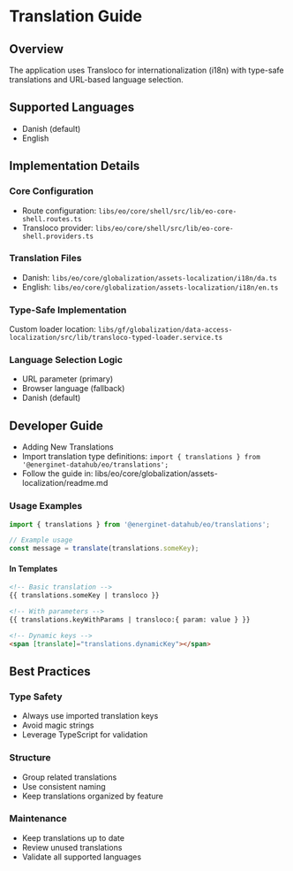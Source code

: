 # Translation Guide

## Overview

The application uses Transloco for internationalization (i18n) with type-safe translations and URL-based language selection.

## Supported Languages

- Danish (default)
- English

## Implementation Details

### Core Configuration

- Route configuration: `libs/eo/core/shell/src/lib/eo-core-shell.routes.ts`
- Transloco provider: `libs/eo/core/shell/src/lib/eo-core-shell.providers.ts`

### Translation Files

- Danish: `libs/eo/core/globalization/assets-localization/i18n/da.ts`
- English: `libs/eo/core/globalization/assets-localization/i18n/en.ts`

### Type-Safe Implementation

Custom loader location:
`libs/gf/globalization/data-access-localization/src/lib/transloco-typed-loader.service.ts`

### Language Selection Logic

- URL parameter (primary)
- Browser language (fallback)
- Danish (default)

## Developer Guide

- Adding New Translations
- Import translation type definitions: `import { translations } from '@energinet-datahub/eo/translations';`
- Follow the guide in: libs/eo/core/globalization/assets-localization/readme.md

### Usage Examples

```ts
import { translations } from '@energinet-datahub/eo/translations';

// Example usage
const message = translate(translations.someKey);
```

#### In Templates

```html
<!-- Basic translation -->
{{ translations.someKey | transloco }}

<!-- With parameters -->
{{ translations.keyWithParams | transloco:{ param: value } }}

<!-- Dynamic keys -->
<span [translate]="translations.dynamicKey"></span>
```

## Best Practices

### Type Safety

- Always use imported translation keys
- Avoid magic strings
- Leverage TypeScript for validation

### Structure

- Group related translations
- Use consistent naming
- Keep translations organized by feature

### Maintenance

- Keep translations up to date
- Review unused translations
- Validate all supported languages

